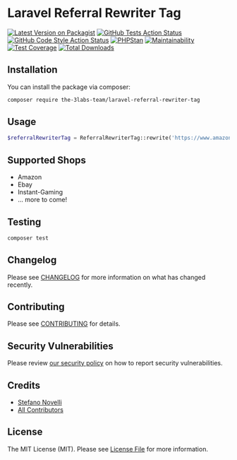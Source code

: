 # Laravel Referral Rewriter Tag

[![Latest Version on Packagist](https://img.shields.io/packagist/v/the-3labs-team/laravel-referral-rewriter-tag.svg?style=flat-square)](https://packagist.org/packages/the-3labs-team/laravel-referral-rewriter-tag)
[![GitHub Tests Action Status](https://img.shields.io/github/actions/workflow/status/the-3labs-team/laravel-referral-rewriter-tag/run-tests.yml?branch=main&label=tests&style=flat-square)](https://github.com/the-3labs-team/laravel-referral-rewriter-tag/actions?query=workflow%3Arun-tests+branch%3Amain)
[![GitHub Code Style Action Status](https://img.shields.io/github/actions/workflow/status/the-3labs-team/laravel-referral-rewriter-tag/fix-php-code-style-issues.yml?branch=main&label=code%20style&style=flat-square)](https://github.com/the-3labs-team/laravel-referral-rewriter-tag/actions?query=workflow%3A"Fix+PHP+code+style+issues"+branch%3Amain)
[![PHPStan](https://github.com/The-3Labs-Team/laravel-referral-rewriter-tag/actions/workflows/phpstan.yml/badge.svg)](https://github.com/The-3Labs-Team/laravel-referral-rewriter-tag/actions/workflows/phpstan.yml)
[![Maintainability](https://api.codeclimate.com/v1/badges/a48e04d3306fa4a1f3a5/maintainability)](https://codeclimate.com/github/The-3Labs-Team/laravel-referral-rewriter-tag/maintainability)
[![Test Coverage](https://api.codeclimate.com/v1/badges/a48e04d3306fa4a1f3a5/test_coverage)](https://codeclimate.com/github/The-3Labs-Team/laravel-referral-rewriter-tag/test_coverage)
[![Total Downloads](https://img.shields.io/packagist/dt/the-3labs-team/laravel-referral-rewriter-tag.svg?style=flat-square)](https://packagist.org/packages/the-3labs-team/laravel-referral-rewriter-tag)

## Installation

You can install the package via composer:

```bash
composer require the-3labs-team/laravel-referral-rewriter-tag
```

## Usage

```php
$referralRewriterTag = ReferralRewriterTag::rewrite('https://www.amazon.it/Hacklog-Anonimato-Manuale-Sicurezza-Informatica/dp/1520569912', 'my-tag', 'my-subtag');
```

## Supported Shops

* Amazon
* Ebay
* Instant-Gaming
* ... more to come!

## Testing

```bash
composer test
```

## Changelog

Please see [CHANGELOG](CHANGELOG.md) for more information on what has changed recently.

## Contributing

Please see [CONTRIBUTING](CONTRIBUTING.md) for details.

## Security Vulnerabilities

Please review [our security policy](../../security/policy) on how to report security vulnerabilities.

## Credits

- [Stefano Novelli](https://github.com/The-3Labs-Team)
- [All Contributors](../../contributors)

## License

The MIT License (MIT). Please see [License File](LICENSE.md) for more information.
